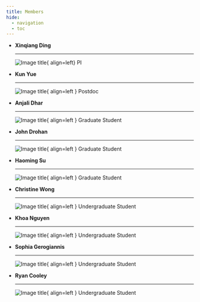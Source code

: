 ```yaml
---
title: Members
hide:
  - navigation
  - toc
---
```



<div class="grid cards" markdown>

- __Xinqiang Ding__

    ---
    ![Image title](./_static/people/Xinqiang-Ding.jpg){ align=left}
    PI


- __Kun Yue__

    ---
    ![Image title](./_static/people/Kun-Yue.jpg){ align=left }
    Postdoc


-   __Anjali Dhar__

    ---
    ![Image title](./_static/people/Anjali-Dhar.jpg){ align=left }
    Graduate Student

-  __John Drohan__

    ---
    ![Image title](./_static/people/John-Drohan.jpg){ align=left }
    Graduate Student

-  __Haoming Su__

    ---
    ![Image title](./_static/people/Haoming-Su.jpg){ align=left }
    Graduate Student



- __Christine Wong__

    ---
    ![Image title](./_static/people/Christine-Wong.jpg){ align=left }
    Undergraduate Student
  
- __Khoa Nguyen__

    ---
    ![Image title](./_static/people/Khoa-Nguyen.jpg){ align=left }
    Undergraduate Student

- __Sophia Gerogiannis__

    ---
    ![Image title](./_static/people/Sophia-Gerogiannis.jpg){ align=left }
    Undergraduate Student

- __Ryan Cooley__

    ---
    ![Image title](./_static/people/Ryan-Cooley.jpg){ align=left }
    Undergraduate Student


</div>